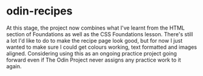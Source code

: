 # odin-recipes
At this stage, the project now combines what I've learnt from the HTML section of Foundations as well as the CSS Foundations lesson. There's still a lot I'd like to do to make the recipe page look good, but for now I just wanted to make sure I could get colours working, text formatted and images aligned. Considering using this as an ongoing practice project going forward even if The Odin Project never assigns any practice work to it again.